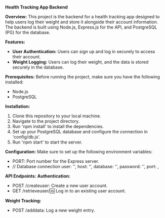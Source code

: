 **Health Tracking App Backend**

**Overview:**
This project is the backend for a health tracking app designed to help users log their weight and store it alongside their account information. The backend is built using Node.js, Express.js for the API, and PostgreSQL (PG) for the database.

**Features:**

- **User Authentication:** Users can sign up and log in securely to access their account.
- **Weight Logging:** Users can log their weight, and the data is stored securely in the database.

**Prerequisites:**
Before running the project, make sure you have the following installed:

- Node.js
- PostgreSQL

**Installation:**

1. Clone this repository to your local machine.
2. Navigate to the project directory.
3. Run 'npm install' to install the dependencies.
4. Set up your PostgreSQL database and configure the connection in 'config/db.js'.
5. Run 'npm start' to start the server.

**Configuration:**
Make sure to set up the following environment variables:

- PORT: Port number for the Express server.
- // Database connection
  user: '',
  host: '',
  database: '',
  password: '',
  port: ,

**API Endpoints:**
**Authentication:**

- POST /createuser: Create a new user account.
- GET /retrieveuser/:id: Log in to an existing user account.

**Weight Tracking:**

- POST /adddata: Log a new weight entry.
